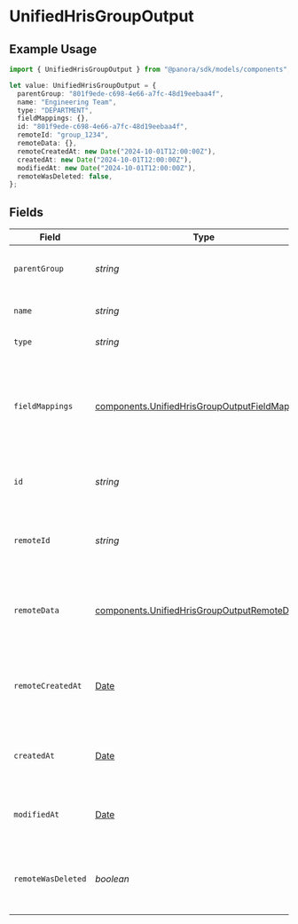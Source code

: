 # UnifiedHrisGroupOutput

## Example Usage

```typescript
import { UnifiedHrisGroupOutput } from "@panora/sdk/models/components";

let value: UnifiedHrisGroupOutput = {
  parentGroup: "801f9ede-c698-4e66-a7fc-48d19eebaa4f",
  name: "Engineering Team",
  type: "DEPARTMENT",
  fieldMappings: {},
  id: "801f9ede-c698-4e66-a7fc-48d19eebaa4f",
  remoteId: "group_1234",
  remoteData: {},
  remoteCreatedAt: new Date("2024-10-01T12:00:00Z"),
  createdAt: new Date("2024-10-01T12:00:00Z"),
  modifiedAt: new Date("2024-10-01T12:00:00Z"),
  remoteWasDeleted: false,
};
```

## Fields

| Field                                                                                                            | Type                                                                                                             | Required                                                                                                         | Description                                                                                                      | Example                                                                                                          |
| ---------------------------------------------------------------------------------------------------------------- | ---------------------------------------------------------------------------------------------------------------- | ---------------------------------------------------------------------------------------------------------------- | ---------------------------------------------------------------------------------------------------------------- | ---------------------------------------------------------------------------------------------------------------- |
| `parentGroup`                                                                                                    | *string*                                                                                                         | :heavy_minus_sign:                                                                                               | The UUID of the parent group                                                                                     | 801f9ede-c698-4e66-a7fc-48d19eebaa4f                                                                             |
| `name`                                                                                                           | *string*                                                                                                         | :heavy_minus_sign:                                                                                               | The name of the group                                                                                            | Engineering Team                                                                                                 |
| `type`                                                                                                           | *string*                                                                                                         | :heavy_minus_sign:                                                                                               | The type of the group                                                                                            | DEPARTMENT                                                                                                       |
| `fieldMappings`                                                                                                  | [components.UnifiedHrisGroupOutputFieldMappings](../../models/components/unifiedhrisgroupoutputfieldmappings.md) | :heavy_minus_sign:                                                                                               | The custom field mappings of the object between the remote 3rd party & Panora                                    | {<br/>"custom_field_1": "value1",<br/>"custom_field_2": "value2"<br/>}                                           |
| `id`                                                                                                             | *string*                                                                                                         | :heavy_minus_sign:                                                                                               | The UUID of the group record                                                                                     | 801f9ede-c698-4e66-a7fc-48d19eebaa4f                                                                             |
| `remoteId`                                                                                                       | *string*                                                                                                         | :heavy_minus_sign:                                                                                               | The remote ID of the group in the context of the 3rd Party                                                       | group_1234                                                                                                       |
| `remoteData`                                                                                                     | [components.UnifiedHrisGroupOutputRemoteData](../../models/components/unifiedhrisgroupoutputremotedata.md)       | :heavy_minus_sign:                                                                                               | The remote data of the group in the context of the 3rd Party                                                     | {<br/>"raw_data": {<br/>"additional_field": "some value"<br/>}<br/>}                                             |
| `remoteCreatedAt`                                                                                                | [Date](https://developer.mozilla.org/en-US/docs/Web/JavaScript/Reference/Global_Objects/Date)                    | :heavy_minus_sign:                                                                                               | The date when the group was created in the 3rd party system                                                      | 2024-10-01T12:00:00Z                                                                                             |
| `createdAt`                                                                                                      | [Date](https://developer.mozilla.org/en-US/docs/Web/JavaScript/Reference/Global_Objects/Date)                    | :heavy_minus_sign:                                                                                               | The created date of the group record                                                                             | 2024-10-01T12:00:00Z                                                                                             |
| `modifiedAt`                                                                                                     | [Date](https://developer.mozilla.org/en-US/docs/Web/JavaScript/Reference/Global_Objects/Date)                    | :heavy_minus_sign:                                                                                               | The last modified date of the group record                                                                       | 2024-10-01T12:00:00Z                                                                                             |
| `remoteWasDeleted`                                                                                               | *boolean*                                                                                                        | :heavy_minus_sign:                                                                                               | Indicates if the group was deleted in the remote system                                                          | false                                                                                                            |
